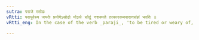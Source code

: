 ```yaml
---
sutra: पराजे रसोढः
vRtti: परापूर्वस्य जयतेः प्रयोगेऽसोढो योऽर्थः सोढुं नशक्यते तत्कारकमपादानसंज्ञं भवति ॥
vRtti_eng: In the case of the verb _paraji_, 'to be tired or weary of,' that which becomes unbearable, is called _Apadana_ _karaka_.

---
```

